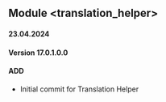 ## Module <translation_helper>

#### 23.04.2024
#### Version 17.0.1.0.0
#### ADD

- Initial commit for Translation Helper
